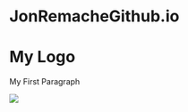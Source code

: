 <!DOCTYPE html>
<html>
<head>
  <h1>JonRemacheGithub.io</h1>
</head>
<body>
<h1>My Logo</h1>
<p>My First Paragraph</p>
</body>
<img src="images/Logoo.jpg">
  </div>

<div id="div5">
  </div>
  
